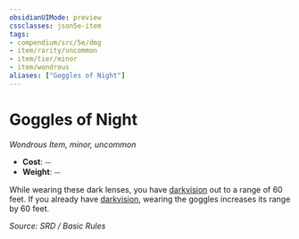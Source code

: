 ```yaml
---
obsidianUIMode: preview
cssclasses: json5e-item
tags:
- compendium/src/5e/dmg
- item/rarity/uncommon
- item/tier/minor
- item/wondrous
aliases: ["Goggles of Night"]
---
```

# Goggles of Night
*Wondrous Item, minor, uncommon*  

- **Cost**: ⏤
- **Weight**: ⏤

While wearing these dark lenses, you have [darkvision](senses.md#darkvision) out to a range of 60 feet. If you already have [darkvision](senses.md#darkvision), wearing the goggles increases its range by 60 feet.

*Source: SRD / Basic Rules*